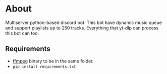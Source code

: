 # About
Multiserver python-based discord bot. This bot have dynamic music queue and support playlists up to 250 tracks. Everything that yt-dlp can process this bot can too.
## Requirements
- [ffmpeg](https://www.ffmpeg.org/) binary to be in the same folder.
- `pip install requirements.txt`
